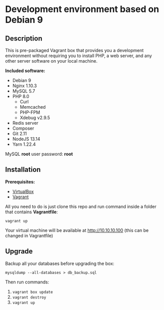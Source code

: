 # Development environment based on Debian 9

## Description
This is pre-packaged Vagrant box that provides you a development environment without requiring you to install PHP, a web server, and any other server software on your local machine. 

**Included software:**

- Debian 9
- Nginx 1.10.3
- MySQL 5.7
- PHP 8.0
  - Curl
  - Memcached
  - PHP-FPM
  - Xdebug v2.9.5
- Redis server
- Composer
- Git 2.11
- NodeJS 13.14
- Yarn 1.22.4

MySQL **root** user password: **root**

## Installation

**Prerequisites:**
- [VirtualBox](https://www.virtualbox.org)
- [Vagrant](https://www.vagrantup.com)


All you need to do is just clone this repo and run command inside a folder that contains **Vagrantfile**:

`vagrant up`

Your virtual machine will be available at http://10.10.10.100 (this can be changed in Vagrantfile)

## Upgrade

Backup all your databases before upgrading the box:

`mysqldump --all-databases > db_backup.sql`

Then run commands:

1. `vagrant box update`
2. `vagrant destroy`
3. `vagrant up`
